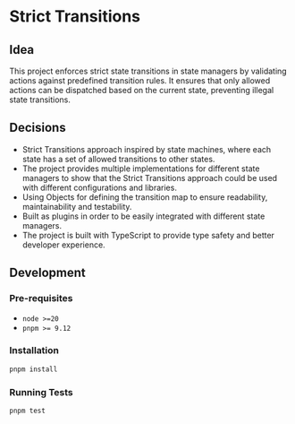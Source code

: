 # Strict Transitions

## Idea

This project enforces strict state transitions in state managers by validating actions against predefined transition
rules. It ensures that only allowed actions can be dispatched based on the current state, preventing illegal state
transitions.

## Decisions

- Strict Transitions approach inspired by state machines, where each state has a set of allowed transitions to other
  states.
- The project provides multiple implementations for different state managers to show that the Strict Transitions
  approach could be used with different configurations and libraries.
- Using Objects for defining the transition map to ensure readability, maintainability and testability.
- Built as plugins in order to be easily integrated with different state managers.
- The project is built with TypeScript to provide type safety and better developer experience.

## Development

### Pre-requisites

- `node >=20`
- `pnpm >= 9.12`

### Installation

```bash
pnpm install
```

### Running Tests

```bash
pnpm test
```
